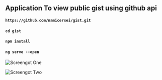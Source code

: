 ## Application To view public gist using github api

#### `https://github.com/namicersei/gist.git`
#### `cd gist`
#### `npm install`
#### `ng serve --open`

![Screengot One](https://image.ibb.co/nqeKZS/Screen_Shot_2018_05_09_at_2_45_16_PM.png)

![Screengot Two](https://image.ibb.co/dZH6ES/Screen_Shot_2018_05_09_at_2_45_29_PM.png)

